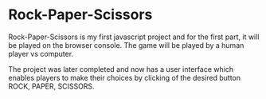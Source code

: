 # Rock-Paper-Scissors
Rock-Paper-Scissors is my first javascript project and for the first part, it will be played on the browser  console. The game will be played by a human player vs computer.

The project was later completed and now has a user interface which enables players to make their choices by clicking of the desired button ROCK, PAPER, SCISSORS.